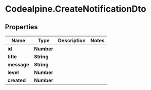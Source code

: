 # Codealpine.CreateNotificationDto

## Properties

Name | Type | Description | Notes
------------ | ------------- | ------------- | -------------
**id** | **Number** |  | 
**title** | **String** |  | 
**message** | **String** |  | 
**level** | **Number** |  | 
**created** | **Number** |  | 


